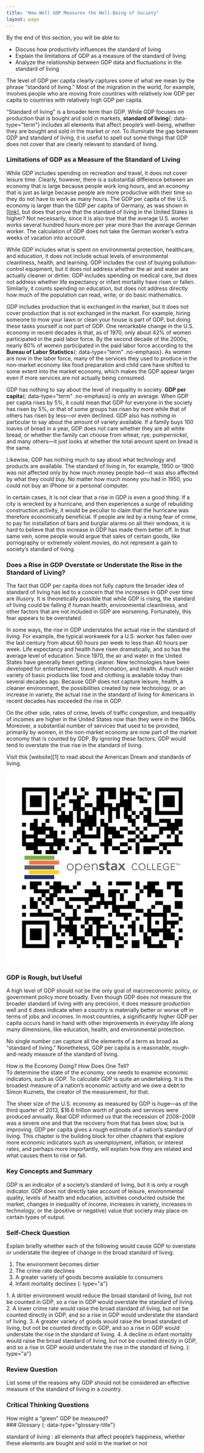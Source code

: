 ```yaml
---
title: "How Well GDP Measures the Well-Being of Society"
layout: page
---
```



<div data-type="abstract" markdown="1">
By the end of this section, you will be able to:

* Discuss how productivity influences the standard of living
* Explain the limitations of GDP as a measure of the standard of living
* Analyze the relationship between GDP data and fluctuations in the standard of living

</div>

The level of GDP per capita clearly captures some of what we mean by the phrase “standard of living.” Most of the migration in the world, for example, involves people who are moving from countries with relatively low GDP per capita to countries with relatively high GDP per capita.

“Standard of living” is a broader term than GDP. While GDP focuses on production that is bought and sold in markets, **standard of living**{: data-type="term"} includes all elements that affect people’s well-being, whether they are bought and sold in the market or not. To illuminate the gap between GDP and standard of living, it is useful to spell out some things that GDP does not cover that are clearly relevant to standard of living.

### Limitations of GDP as a Measure of the Standard of Living

While GDP includes spending on recreation and travel, it does not cover leisure time. Clearly, however, there is a substantial difference between an economy that is large because people work long hours, and an economy that is just as large because people are more productive with their time so they do not have to work as many hours. The GDP per capita of the U.S. economy is larger than the GDP per capita of Germany, as was shown in [\[link\]](/m48711#Table_19_11), but does that prove that the standard of living in the United States is higher? Not necessarily, since it is also true that the average U.S. worker works several hundred hours more per year more than the average German worker. The calculation of GDP does not take the German worker’s extra weeks of vacation into account.

While GDP includes what is spent on environmental protection, healthcare, and education, it does not include actual levels of environmental cleanliness, health, and learning. GDP includes the cost of buying pollution-control equipment, but it does not address whether the air and water are actually cleaner or dirtier. GDP includes spending on medical care, but does not address whether life expectancy or infant mortality have risen or fallen. Similarly, it counts spending on education, but does not address directly how much of the population can read, write, or do basic mathematics.

GDP includes production that is exchanged in the market, but it does not cover production that is not exchanged in the market. For example, hiring someone to mow your lawn or clean your house is part of GDP, but doing these tasks yourself is not part of GDP. One remarkable change in the U.S. economy in recent decades is that, as of 1970, only about 42% of women participated in the paid labor force. By the second decade of the 2000s, nearly 60% of women participated in the paid labor force according to the **Bureau of Labor Statistics**{: data-type="term" .no-emphasis}. As women are now in the labor force, many of the services they used to produce in the non-market economy like food preparation and child care have shifted to some extent into the market economy, which makes the GDP appear larger even if more services are not actually being consumed.

GDP has nothing to say about the level of inequality in society. **GDP per capita**{: data-type="term" .no-emphasis} is only an average. When GDP per capita rises by 5%, it could mean that GDP for everyone in the society has risen by 5%, or that of some groups has risen by more while that of others has risen by less—or even declined. GDP also has nothing in particular to say about the amount of variety available. If a family buys 100 loaves of bread in a year, GDP does not care whether they are all white bread, or whether the family can choose from wheat, rye, pumpernickel, and many others—it just looks at whether the total amount spent on bread is the same.

Likewise, GDP has nothing much to say about what technology and products are available. The standard of living in, for example, 1950 or 1900 was not affected only by how much money people had—it was also affected by what they could buy. No matter how much money you had in 1950, you could not buy an iPhone or a personal computer.

In certain cases, it is not clear that a rise in GDP is even a good thing. If a city is wrecked by a hurricane, and then experiences a surge of rebuilding construction activity, it would be peculiar to claim that the hurricane was therefore economically beneficial. If people are led by a rising fear of crime, to pay for installation of bars and burglar alarms on all their windows, it is hard to believe that this increase in GDP has made them better off. In that same vein, some people would argue that sales of certain goods, like pornography or extremely violent movies, do not represent a gain to society’s standard of living.

### Does a Rise in GDP Overstate or Understate the Rise in the Standard of Living?

The fact that GDP per capita does not fully capture the broader idea of standard of living has led to a concern that the increases in GDP over time are illusory. It is theoretically possible that while GDP is rising, the standard of living could be falling if human health, environmental cleanliness, and other factors that are not included in GDP are worsening. Fortunately, this fear appears to be overstated.

In some ways, the rise in GDP understates the actual rise in the standard of living. For example, the typical workweek for a U.S. worker has fallen over the last century from about 60 hours per week to less than 40 hours per week. Life expectancy and health have risen dramatically, and so has the average level of education. Since 1970, the air and water in the United States have generally been getting cleaner. New technologies have been developed for entertainment, travel, information, and health. A much wider variety of basic products like food and clothing is available today than several decades ago. Because GDP does not capture leisure, health, a cleaner environment, the possibilities created by new technology, or an increase in variety, the actual rise in the standard of living for Americans in recent decades has exceeded the rise in GDP.

On the other side, rates of crime, levels of traffic congestion, and inequality of incomes are higher in the United States now than they were in the 1960s. Moreover, a substantial number of services that used to be provided, primarily by women, in the non-market economy are now part of the market economy that is counted by GDP. By ignoring these factors, GDP would tend to overstate the true rise in the standard of living.

<div data-type="note" class="economics linkup" markdown="1">
Visit this [website][1] to read about the American Dream and standards of living.

<span data-type="media" data-alt="QR Code representing a URL"> ![QR Code representing a URL](../resources/amdreamvalue.png) </span>
</div>

### GDP is Rough, but Useful

A high level of GDP should not be the only goal of macroeconomic policy, or government policy more broadly. Even though GDP does not measure the broader standard of living with any precision, it does measure production well and it does indicate when a country is materially better or worse off in terms of jobs and incomes. In most countries, a significantly higher GDP per capita occurs hand in hand with other improvements in everyday life along many dimensions, like education, health, and environmental protection.

No single number can capture all the elements of a term as broad as “standard of living.” Nonetheless, GDP per capita is a reasonable, rough-and-ready measure of the standard of living.

<div data-type="note" class="economics bringhome" markdown="1">
<div data-type="title">
How is the Economy Doing? How Does One Tell?
</div>
To determine the state of the economy, one needs to examine economic indicators, such as GDP. To calculate GDP is quite an undertaking. It is the broadest measure of a nation’s economic activity and we owe a debt to Simon Kuznets, the creator of the measurement, for that.

The sheer size of the U.S. economy as measured by GDP is huge—as of the third quarter of 2013, $16.6 trillion worth of goods and services were produced annually. Real GDP informed us that the recession of 2008–2009 was a severe one and that the recovery from that has been slow, but is improving. GDP per capita gives a rough estimate of a nation’s standard of living. This chapter is the building block for other chapters that explore more economic indicators such as unemployment, inflation, or interest rates, and perhaps more importantly, will explain how they are related and what causes them to rise or fall.

</div>

### Key Concepts and Summary

GDP is an indicator of a society’s standard of living, but it is only a rough indicator. GDP does not directly take account of leisure, environmental quality, levels of health and education, activities conducted outside the market, changes in inequality of income, increases in variety, increases in technology, or the (positive or negative) value that society may place on certain types of output.

### Self-Check Question

<div data-type="exercise">
<div data-type="problem" markdown="1">
Explain briefly whether each of the following would cause GDP to overstate or understate the degree of change in the broad standard of living.

1.  The environment becomes dirtier
2.  The crime rate declines
3.  A greater variety of goods become available to consumers
4.  Infant mortality declines
{: type="a"}

</div>
<div data-type="solution" markdown="1">
1.  A dirtier environment would reduce the broad standard of living, but not be counted in GDP, so a rise in GDP would overstate the standard of living.
2.  A lower crime rate would raise the broad standard of living, but not be counted directly in GDP, and so a rise in GDP would understate the standard of living.
3.  A greater variety of goods would raise the broad standard of living, but not be counted directly in GDP, and so a rise in GDP would understate the rise in the standard of living.
4.  A decline in infant mortality would raise the broad standard of living, but not be counted directly in GDP, and so a rise in GDP would understate the rise in the standard of living.
{: type="a"}

</div>
</div>

### Review Question

<div data-type="exercise">
<div data-type="problem" markdown="1">
List some of the reasons why GDP should not be considered an effective measure of the standard of living in a country.

</div>
</div>

### Critical Thinking Questions

<div data-type="exercise">
<div data-type="problem" markdown="1">
How might a “green” GDP be measured?

</div>
</div>

<div data-type="glossary" markdown="1">
### Glossary
{: data-type="glossary-title"}

standard of living
: all elements that affect people’s happiness, whether these elements are bought and sold in the market or not

</div>



[1]: http://openstaxcollege.org/l/amdreamvalue
